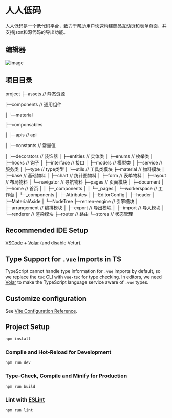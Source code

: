 # 人人低码

人人低码是一个低代码平台，致力于帮助用户快速构建商品互动页和表单页面，并支持json和源代码的导出功能。
## 编辑器
![image](https://github.com/user-attachments/assets/44db425c-448a-4f4c-aae8-288b1927285d)
## 项目目录
project
├─assets // 静态资源

├─components // 通用组件

│  └─material

├─componsables 

│  ├─apis // api

│  ├─constants // 常量值

│  ├─decorators // 装饰器
│  ├─entities // 实体类
│  ├─enums // 枚举类
│  ├─hooks // 钩子
│  ├─interface // 接口
│  ├─models // 模型类
│  ├─service // 服务类
│  ├─type // type类型
│  └─utils // 工具类模块
├─material // 物料模块
│  ├─base // 基础物料
│  ├─chart // 统计图物料
│  ├─form // 表单物料
│  ├─layout // 布局物料
│  └─navigator // 导航物料
├─pages // 页面模块
│  ├─document
│  ├─home // 首页
│  │  ├─_components
│  │  └─_pages
│  └─workerspace // 工作台
│      └─_components
│          ├─Attributes
│          ├─EditorConfig
│          ├─header
│          ├─MaterialAside
│          └─NodeTree
├─renren-engine // 引擎模块
│  ├─arrangement // 编排模块
│  ├─export // 导出模块
│  ├─import // 导入模块
│  └─renderer // 渲染模块
├─router // 路由
└─stores // 状态管理



## Recommended IDE Setup

[VSCode](https://code.visualstudio.com/) + [Volar](https://marketplace.visualstudio.com/items?itemName=Vue.volar) (and disable Vetur).

## Type Support for `.vue` Imports in TS

TypeScript cannot handle type information for `.vue` imports by default, so we replace the `tsc` CLI with `vue-tsc` for type checking. In editors, we need [Volar](https://marketplace.visualstudio.com/items?itemName=Vue.volar) to make the TypeScript language service aware of `.vue` types.

## Customize configuration

See [Vite Configuration Reference](https://vite.dev/config/).

## Project Setup

```sh
npm install
```

### Compile and Hot-Reload for Development

```sh
npm run dev
```

### Type-Check, Compile and Minify for Production

```sh
npm run build
```

### Lint with [ESLint](https://eslint.org/)

```sh
npm run lint
```
